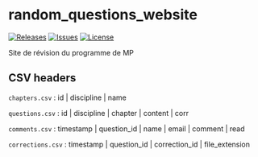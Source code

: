# random_questions_website

[![Releases](https://img.shields.io/github/v/release/viccol961/random_questions_website?sort=semver&style=flat-square)](https://github.com/viccol961/random_questions_website/releases)
[![Issues](https://img.shields.io/github/issues/viccol961/random_questions_website?style=flat-square)](https://github.com/viccol961/random_questions_website/issues)
[![License](https://img.shields.io/github/license/viccol961/random_questions_website?style=flat-square)](https://github.com/viccol961/random_questions_website/blob/master/LICENSE)

Site de révision du programme de MP

## CSV headers

`chapters.csv` : id | discipline | name

`questions.csv` : id | discipline | chapter | content | corr

`comments.csv` : timestamp | question_id | name | email | comment | read

`corrections.csv` : timestamp | question_id | correction_id | file_extension
